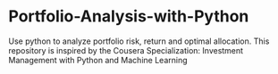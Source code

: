 # Portfolio-Analysis-with-Python
Use python to analyze portfolio risk, return and optimal allocation.
This repository is inspired by the Cousera Specialization: Investment Management with Python and Machine Learning
